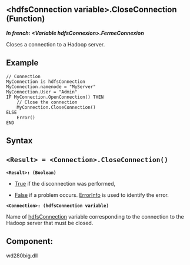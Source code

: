 


## &lt;hdfsConnection variable&gt;.CloseConnection (Function)

***In french: &lt;Variable hdfsConnexion&gt;.FermeConnexion***



<a name="XUse"></a>
<a name="Use"></a>
<a name="description"></a>
Closes a connection to a Hadoop server.
<a name="Example1"></a>
<a name="sample_code"></a>

## Example


```wl
// Connection
MyConnection is hdfsConnection
MyConnection.namenode = "MyServer"
MyConnection.User = "Admin"
IF MyConnection.OpenConnection() THEN
	// Close the connection
	MyConnection.CloseConnection()
ELSE
	Error()
END
```

<a name="XSYNTAX"></a>

## Syntax
<a name="SYNTAX1"></a>

`<Result> = <Connection>.CloseConnection()`
---

**`<Result>: (Boolean)`**



- <u><u><u><u>True</u></u></u></u> if the disconnection was performed, 

- <u><u><u><u>False</u></u></u></u> if a problem occurs. [ErrorInfo](../WDLang1/3013008.md) is used to identify the error.




**`<Connection>: (hdfsConnection variable)`**

Name of [hdfsConnection](../WDLang4/1000021650.md) variable corresponding to the connection to the Hadoop server that must be closed.



<a name="XComponent"></a>

## Component:
wd280big.dll
